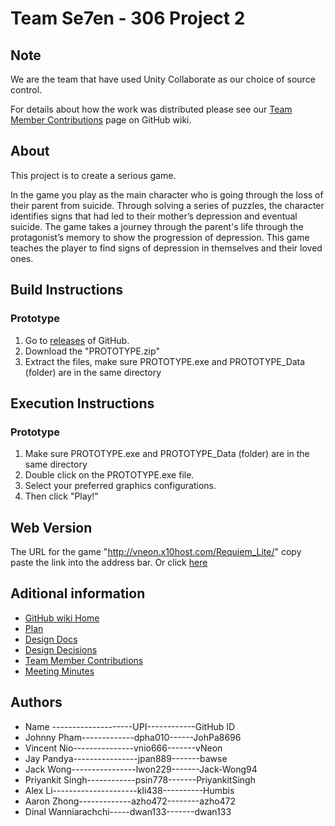 # Team Se7en - 306 Project 2

## Note

We are the team that have used Unity Collaborate as our choice of source control.

For details about how the work was distributed please see our [Team Member Contributions](https://github.com/vNeon/306Project2/wiki/Team-member-contributions) page on GitHub wiki.

## About
This project is to create a serious game.

In the game you play as the main character who is going through the loss of their parent from suicide. Through solving a series of puzzles, the character identifies signs that had led to their mother’s depression and eventual suicide. The game takes a journey through the parent's life through the protagonist’s memory to show the progression of depression. This game teaches the player to find signs of depression in themselves and their loved ones.

## Build Instructions
### Prototype
1. Go to [releases](https://github.com/vNeon/306Project2/releases) of GitHub.
2. Download the "PROTOTYPE.zip"  
3. Extract the files, make sure PROTOTYPE.exe and PROTOTYPE_Data (folder) are in the same directory

## Execution Instructions
### Prototype
1. Make sure PROTOTYPE.exe and PROTOTYPE_Data (folder) are in the same directory
2. Double click on the PROTOTYPE.exe file.
3. Select your preferred graphics configurations.
4. Then click "Play!"

## Web Version
The URL for the game "http://vneon.x10host.com/Requiem_Lite/" copy paste the link into the address bar. Or click [here](http://vneon.x10host.com/Requiem_Lite/)

## Aditional information

* [GitHub wiki Home](https://github.com/vNeon/306Project2/wiki)
* [Plan](https://github.com/vNeon/306Project2/wiki/Plan)
* [Design Docs](https://github.com/vNeon/306Project2/wiki/Design-Documents)
* [Design Decisions](https://github.com/vNeon/306Project2/wiki/Design-Decisions)
* [Team Member Contributions](https://github.com/vNeon/306Project2/wiki/Team-member-contributions)
* [Meeting Minutes](https://github.com/vNeon/306Project2/wiki/Meeting-Minutes)


## Authors
* Name --------------------UPI------------GitHub ID
* Johnny Pham-------------dpha010------JohPa8696
* Vincent Nio---------------vnio666-------vNeon
* Jay Pandya----------------jpan889-------bawse
* Jack Wong----------------lwon229-------Jack-Wong94
* Priyankit Singh------------psin778-------PriyankitSingh
* Alex Li---------------------kli438----------Humbis
* Aaron Zhong-------------azho472--------azho472
* Dinal Wanniarachchi-----dwan133-------dwan133 
